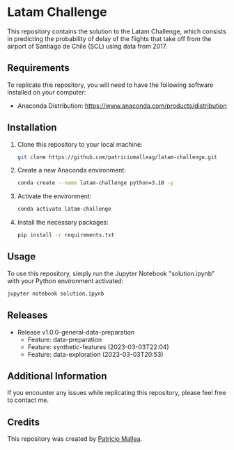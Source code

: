 # Latam Challenge

This repository contains the solution to the Latam Challenge, which consists in predicting the probability of delay of the flights that take off from the airport of Santiago de Chile (SCL) using data from 2017.

## Requirements

To replicate this repository, you will need to have the following software installed on your computer:

- Anaconda Distribution: https://www.anaconda.com/products/distribution

## Installation

1. Clone this repository to your local machine:

    ```bash
    git clone https://github.com/patriciomalleag/latam-challenge.git
    ```

2. Create a new Anaconda environment:

    ```bash
    conda create --name latam-challenge python=3.10 -y
    ```

3. Activate the environment:

    ```bash
    conda activate latam-challenge
    ```

4. Install the necessary packages:

    ```bash
    pip install -r requirements.txt
    ```

## Usage

To use this repository, simply run the Jupyter Notebook "solution.ipynb" with your Python environment activated:

```bash
jupyter notebook solution.ipynb
```

## Releases

- Release v1.0.0-general-data-preparation
  * Feature: data-preparation
  * Feature: synthetic-features (2023-03-03T22:04)
  * Feature: data-exploration (2023-03-03T20:53)

## Additional Information
If you encounter any issues while replicating this repository, please feel free to contact me.

## Credits
This repository was created by [Patricio Mallea](https://www.linkedin.com/in/patriciomallea/).